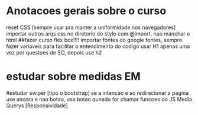 # Anotacoes gerais sobre o curso
reset CSS [sempre usar pra manter a uniformidade nos navegadores]
importar outros arqs css no diretorio do style com @import, nao manchar o html
##fazer curso flex box!!!!
importar fontes do google fontes, sempre fazer variaveis para facilitar o entendimento do codigo
usar H1 apenas uma vez por questoes de SO, depois use h2
# estudar sobre medidas EM
#estudar swiper [tipo o bootstrap]
se a intencao e so redirecionar a pagina use ancora e nao botao, usa botao qunado for chamar funcoes do JS
Media Querys [Responsividade]
